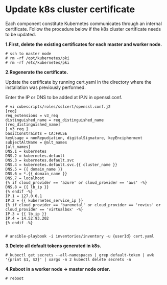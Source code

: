# Update k8s cluster certificate

Each component constitute Kubernetes communicates through an internal certificate. Follow the procedure below if the k8s cluster certificate needs to be updated.

**1.First, delete the existing certificates for each master and worker node.**

```
# ssh to master node
# rm -rf /opt/kubernetes/pki
# rm -rf /etc/kubernetes/pki
```

**2.Regenerate the certificate.**

Update the certificate by running cert.yaml in the directory where the installation was previously performed.

Enter the IP or DNS to be added at IP.N in openssl.conf.

```
# vi cubescripts/roles/sslcert/openssl.conf.j2
[req]
req_extensions = v3_req
distinguished_name = req_distinguished_name
[req_distinguished_name]
[ v3_req ]
basicConstraints = CA:FALSE
keyUsage = nonRepudiation, digitalSignature, keyEncipherment
subjectAltName = @alt_names
[alt_names]
DNS.1 = kubernetes
DNS.2 = kubernetes.default
DNS.3 = kubernetes.default.svc
DNS.4 = kubernetes.default.svc.{{ cluster_name }}
DNS.5 = {{ domain_name }}
DNS.6 = *.{{ domain_name }}
DNS.7 = localhost
{% if cloud_provider == 'azure' or cloud_provider == 'aws' -%}
DNS.8 = {{ lb_ip }}
{% endif -%}
IP.1 = 127.0.0.1
IP.2 = {{ kubernetes_service_ip }}
{% if cloud_provider == 'baremetal' or cloud_provider == 'rovius' or cloud_provider == 'virtualbox' -%}
IP.3 = {{ lb_ip }}
IP.4 = 14.52.93.202
{% endif -%}


# ansible-playbook -i inventories/inventory -u {userId} cert.yaml
```

**3.Delete all default tokens generated in k8s.**

```
# kubectl get secrets --all-namespaces | grep default-token | awk '{print $1, $2}' | xargs -n 2 kubectl delete secrets -n
```

**4.Reboot in a worker node -&gt; master node order.**

```
# reboot
```




